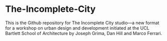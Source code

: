 # The-Incomplete-City
This is the Github repository for The Incomplete City studio—a new format for a workshop on urban design and development initiated at the UCL Bartlett School of Architecture by Joseph Grima, Dan Hill and Marco Ferrari.
